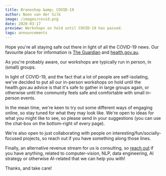 ```yaml
---
title: Braneshop &amp; COVID-19
author: Noon van der Silk
image: /images/covid.png
date: 2020-03-17
preview: Workshops on hold until COVID-19 has passed.
tags: announcements
---
```


Hope you're all staying safe out there in light of all the COVID-19 news. Our
favourite place for information is [The
Guardian](https://www.theguardian.com/au) and
[health.gov.au](https://www.health.gov.au/news/health-alerts/novel-coronavirus-2019-ncov-health-alert).

<!--more-->

As you're probably aware, our workshops are typically run in person,
in (small) groups.

In light of COVID-19, and the fact that a lot of people are self-isolating,
we've decided to put all our in-person workshops on hold until the
health.gov.au advice is that it's safe to gather in large groups again, or
otherwise until the community feels safe and comfortable with small in-person
events.

In the mean time, we're keen to try out some different ways of engaging
online, so stay tuned for what they may look like. We're open to ideas for
what you might like to see, so please send in your suggestions (you can use
the chat-box on the bottom-right of every page).

We're also open to just collaborating with people on
interesting/fun/socially-focused projects, so reach out if you have something
along those lines.

Finally, an  alternative revenue stream for us is consulting, so [reach
out](/contact.html) if you have anything, related to computer-vision, NLP,
data engineering, AI strategy or otherwise AI-related that we can help you with!

Thanks, and take care!
